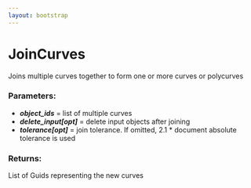 ```yaml
---
layout: bootstrap
---
```


# JoinCurves

Joins multiple curves together to form one or more curves or polycurves
          

### Parameters:

- ***object_ids*** = list of multiple curves
- ***delete_input[opt]*** = delete input objects after joining
- ***tolerance[opt]*** = join tolerance. If omitted, 2.1 * document absolute
    tolerance is used
        

### Returns:


List of Guids representing the new curves
        


